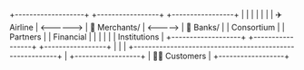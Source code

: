 +-------------------+          +-----------------+         +-----------------+
|                   |          |                 |         |                 |
|  ✈️ Airline        | <------> | 🏪 Merchants/    | <-----> | 🏦 Banks/        |
|   Consortium       |          |    Partners     |         |   Financial     |
|                   |          |                 |         |   Institutions  |
+-------------------+          +-----------------+         +-----------------+
          |                            |                           |
          +---------------------------------------------------------+
                                      |
                               +------------------+
                               |    🧑‍💼 Customers   |
                               +------------------+

